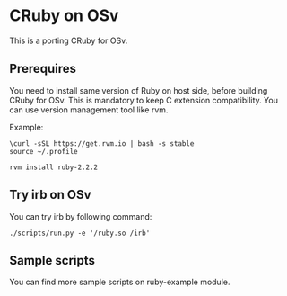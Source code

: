 # CRuby on OSv

This is a porting CRuby for OSv.

## Prerequires

You need to install same version of Ruby on host side, before building CRuby for OSv.
This is mandatory to keep C extension compatibility.
You can use version management tool like rvm.

Example:
```
\curl -sSL https://get.rvm.io | bash -s stable
source ~/.profile

rvm install ruby-2.2.2
```

## Try irb on OSv

You can try irb by following command:
```
./scripts/run.py -e '/ruby.so /irb'
```

## Sample scripts

You can find more sample scripts on ruby-example module.
